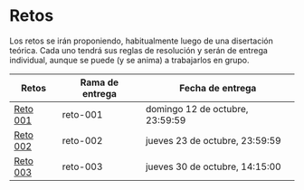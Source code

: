 # Retos

Los retos se irán proponiendo, habitualmente luego de una disertación teórica. Cada uno tendrá sus reglas de resolución y serán de entrega individual, aunque se puede (y se anima) a trabajarlos en grupo.

|Retos|Rama de entrega|Fecha de entrega
|-|-|-|
[Reto 001](reto001.md)|reto-001|domingo 12 de octubre, 23:59:59
[Reto 002](reto002.md)|reto-002|jueves 23 de octubre, 23:59:59
[Reto 003](reto003.md)|reto-003|jueves 30 de octubre, 14:15:00
